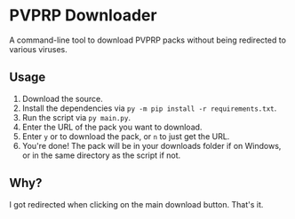 # PVPRP Downloader

A command-line tool to download PVPRP packs without being redirected to various viruses.

## Usage

1. Download the source.
2. Install the dependencies via `py -m pip install -r requirements.txt`.
3. Run the script via `py main.py`.
4. Enter the URL of the pack you want to download.
5. Enter `y` or to download the pack, or `n` to just get the URL.
6. You're done! The pack will be in your downloads folder if on Windows, or in the same directory as the script if not.

## Why?

I got redirected when clicking on the main download button. That's it.